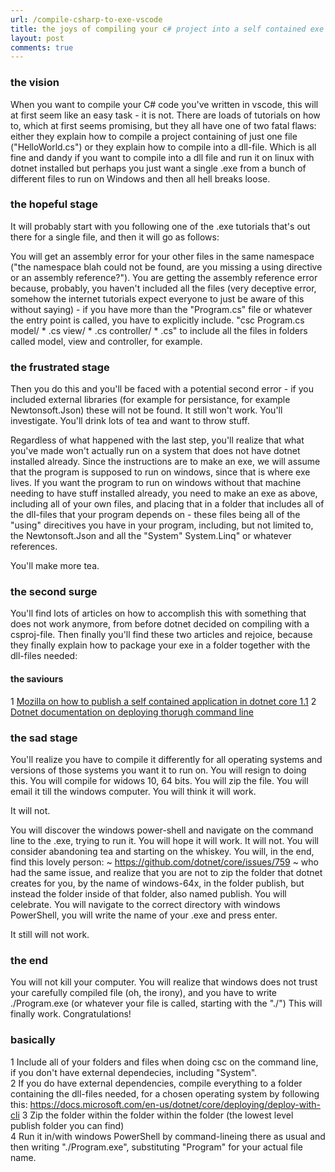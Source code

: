 ```yaml
---
url: /compile-csharp-to-exe-vscode
title: the joys of compiling your c# project into a self contained exe from vscode - a frustrated turorial
layout: post
comments: true
---
```


### the vision
When you want to compile your C# code you've written in vscode, this will at first seem like an easy task - it is not. There are loads of tutorials on how to, which at first seems promising, but they all have one of two fatal flaws: either they explain how to compile a project containing of just one file ("HelloWorld.cs") or they explain how to compile into a dll-file. Which is all fine and dandy if you want to compile into a dll file and run it on linux with dotnet installed but perhaps you just want a single .exe from a bunch of different files to run on Windows and then all hell breaks loose.  

### the hopeful stage
It will probably start with you following one of the .exe tutorials that's out there for a single file, and then it will go as follows:  

You will get an assembly error for your other files in the same namespace ("the namespace blah could not be found, are you missing a using directive or an assembly reference?"). You are getting the assembly reference error because, probably, you haven't included all the files (very deceptive error, somehow the internet tutorials expect everyone to just be aware of this without saying) - if you have more than the "Program.cs" file or whatever the entry point is called, you have to explicitly include. "csc Program.cs model/ * .cs view/ * .cs controller/ * .cs" to include all the files in folders called model, view and controller, for example.  
 
### the frustrated stage
Then you do this and you'll be faced with a potential second error - if you included external libraries (for example for persistance, for example Newtonsoft.Json) these will not be found. It still won't work. You'll investigate. You'll drink lots of tea and want to throw stuff.  
 
Regardless of what happened with the last step, you'll realize that what you've made won't actually run on a system that does not have dotnet installed already. Since the instructions are to make an exe, we will assume that the program is supposed to run on windows, since that is where exe lives. If you want the program to run on windows without that machine needing to have stuff installed already, you need to make an exe as above, including all of your own files, and placing that in a folder that includes all of the dll-files that your program depends on - these files being all of the "using" direcitives you have in your program, including, but not limited to, the Newtonsoft.Json and all the "System" System.Linq" or whatever references.  

You'll make more tea.

### the second surge
You'll find lots of articles on how to accomplish this with something that does not work anymore, from before dotnet decided on compiling with a csproj-file. Then finally you'll find these two articles and rejoice, because they finally explain how to package your exe in a folder together with the dll-files needed:

#### the saviours
1 <a href='https://blogs.msdn.microsoft.com/luisdem/2017/03/19/net-core-1-1-how-to-publish-a-self-contained-application/'>Mozilla on how to publish a self contained application in dotnet core 1.1</a>
2 <a href='https://docs.microsoft.com/en-us/dotnet/core/deploying/deploy-with-cli'>Dotnet documentation on deploying thorugh command line</a>
 
### the sad stage 
You'll realize you have to compile it differently for all operating systems and versions of those systems you want it to run on. You will resign to doing this. You will compile for widows 10, 64 bits. You will zip the file. You will email it till the windows computer. You will think it will work.  
 
It will not.  

You will discover the windows power-shell and navigate on the command line to the .exe, trying to run it. You will hope it will work. It will not. You will consider abandoning tea and starting on the whiskey. You will, in the end, find this lovely person: ~ <a href='https://github.com/dotnet/core/issues/759'>https://github.com/dotnet/core/issues/759</a> ~ who had the same issue, and realize that you are not to zip the folder that dotnet creates for you, by the name of windows-64x, in the folder publish, but instead the folder inside of that folder, also named publish. You will celebrate. You will navigate to the correct directory with windows PowerShell, you will write the name of your .exe and press enter.  
 
It still will not work.

### the end
You will not kill your computer. You will realize that windows does not trust your carefully compiled file (oh, the irony), and you have to write ./Program.exe (or whatever your file is called, starting with the "./") This will finally work. Congratulations!  

### basically
1 Include all of your folders and files when doing csc on the command line, if you don't have external dependecies, including "System".  
2 If you do have external dependencies, compile everything to a folder containing the dll-files needed, for a chosen operating system by following this: <a href='https://docs.microsoft.com/en-us/dotnet/core/deploying/deploy-with-cli'>https://docs.microsoft.com/en-us/dotnet/core/deploying/deploy-with-cli</a> 
3 Zip the folder within the folder within the folder (the lowest level publish folder you can find)  
4 Run it in/with windows PowerShell by command-lineing there as usual and then writing "./Program.exe", substituting "Program" for your actual file name.
